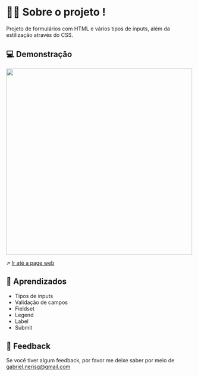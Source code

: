 # 🧑‍💻 Sobre o projeto ! 

Projeto de formulários com HTML e vários tipos de inputs, além da estilização através do CSS.

## 💻 Demonstração

<div> <img src="https://user-images.githubusercontent.com/87450820/179576301-086d68c4-1b72-4bbd-adc2-c64810d03eac.png" width="500px" /> </div>

↗️ <a href="https://gabriel-neriss.github.io/ProjFormIntermediario/">Ir até a page web </a>

## 🧠 Aprendizados

- Tipos de inputs
- Validação de campos 
- Fieldset
- Legend
- Label
- Submit



## 👀 Feedback

Se você tiver algum feedback, por favor me deixe saber por meio de gabriel.nerisg@gmail.com
